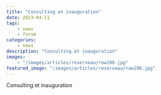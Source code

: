 ```yaml
---
title: "Consulting et inauguration"
date: 2023-04-11
tags: 
    - news
    - forum
categories:
    - news
description: "Consulting et inauguration"
images:
    - "/images/articles/reserveau/raw190.jpg"
featured_image: "/images/articles/reserveau/raw190.jpg"
---
```


Consulting et inauguration